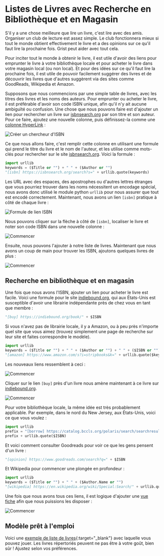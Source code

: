 # Listes de Livres avec Recherche en Bibliothèque et en Magasin

S'il y a une chose meilleure que lire un livre, c'est lire avec des amis.
Organiser un club de lecture est assez simple. Le club fonctionnera mieux si tout le monde
obtient effectivement le livre et a des opinions sur ce qu'il faut lire la prochaine fois. Grist peut aider
avec tout cela.

Pour inciter tout le monde à obtenir le livre, il est utile d'avoir des liens pour
emprunter le livre à votre bibliothèque locale et pour acheter le livre dans votre
magasin local (ou non local). Et pour des idées sur ce qu'il faut lire la prochaine fois,
il est utile de pouvoir facilement suggérer des livres et de
découvrir les livres que d'autres suggèrent via des sites comme GoodReads, Wikipedia et
Amazon.

Supposons que nous commencions par une simple table de livres, avec les titres des livres et les noms des auteurs.
Pour emprunter ou acheter le livre, il est préférable d'avoir son code ISBN unique, afin qu'il n'y ait aucune ambiguïté ou
confusion. Une chose que nous pouvons faire est d'ajouter un lien pour rechercher un livre
sur [isbnsearch.org](https://isbnsearch.org)
par son titre et son auteur. Pour ce faire, ajoutez une nouvelle colonne, puis définissez-la comme une
[colonne HyperLink](../col-types.md#text-columns) :

![Créer un chercheur d'ISBN](../examples/images/2020-06-book-club-find-isbn.png)

Ce que nous allons faire, c'est remplir cette colonne en utilisant une formule qui prend le
titre du livre et le nom de l'auteur, et les utilise comme mots-clés pour rechercher sur
le site [isbnsearch.org](https://isbnsearch.org). Voici la formule :

```py
import urllib
keywords = ($Title or "") + " " + ($Author or "")
"[isbn] https://isbnsearch.org/search?s=" + urllib.quote(keywords)
```

Les URL avec des espaces, des apostrophes ou d'autres lettres étranges que vous pourriez trouver dans
les noms nécessitent un encodage spécial, nous avons donc utilisé le module python `urllib` pour nous assurer
que tout est encodé correctement. Maintenant, nous avons un lien `[isbn]` pratique à côté de chaque livre :

![Formule de lien ISBN](../examples/images/2020-06-book-club-isbn-link.png)

Nous pouvons cliquer sur la flèche à côté de `[isbn]`, localiser le livre et noter son code ISBN
dans une nouvelle colonne :

![Commencer](../examples/images/2020-06-book-club-isbn-search-result.png)

Ensuite, nous pouvons l'ajouter à notre liste de livres. Maintenant que nous avons un coup de main pour trouver les ISBN,
ajoutons quelques livres de plus :

![Commencer](../examples/images/2020-06-book-club-all-isbn.png)

## Recherche en bibliothèque et en magasin

Une fois que nous avons l'ISBN, ajouter un lien pour acheter le livre est facile. Voici une formule
pour le site [indiebound.org](https://indiebound.org), qui aux États-Unis est susceptible
d'avoir une librairie indépendante près de chez vous en tant que membre :

```py
"[buy] https://indiebound.org/book/" + $ISBN
```

Si vous n'avez pas de librairie locale, il y a Amazon, ou à peu près n'importe quel site
que vous aimez (trouvez simplement une page de recherche sur leur site et faites correspondre le modèle).

```py
import urllib
keywords = ($Title or "") + " " + ($Author or "") + " " + ($ISBN or "")
"[amazon] https://www.amazon.com/s?i=stripbooks&k=" + urllib.quote($keywords)
```

Les nouveaux liens ressemblent à ceci :

![Commencer](../examples/images/2020-06-book-club-buy.png)

Cliquer sur le lien `[buy]` près d'un livre nous amène maintenant à ce livre sur
[indiebound.org](https://indiebound.org).

![Commencer](../examples/images/2020-06-book-club-indie.png)

Pour votre bibliothèque locale, la même idée est très probablement applicable. Par exemple, dans
le nord du New Jersey, aux États-Unis, voici ce que vous voulez :

```py
import urllib
prefix = "[borrow] https://catalog.bccls.org/polaris/search/searchresults.aspx?ctx=placeholder&type=Keyword&by=ISBN&term="
prefix + urllib.quote($ISBN)
```

Et voici comment consulter Goodreads pour voir ce que les gens pensent d'un livre :

```py
"[opinion] https://www.goodreads.com/search?q=" + $ISBN
```

Et Wikipedia pour commencer une plongée en profondeur :

```py
import urllib
keywords = ($Title or "") + " " + ($Author.Name or "")
"[wikipedia] https://en.wikipedia.org/wiki/Special:Search/" + urllib.quote(keywords)
```

Une fois que nous avons tous ces liens, il est logique d'ajouter une [vue fiche](../linking-widgets.md#same-record-linking) afin que nous puissions les disposer :

![Commencer](../examples/images/2020-06-book-club-card.png)

## Modèle prêt à l'emploi

Voici une
[exemple de liste de livres](https://templates.getgrist.com/hdXy57qLiyNf/Book-Club){:target="\_blank"}
avec laquelle vous pouvez jouer. Les livres répertoriés peuvent ne pas être à votre goût, bien sûr ! Ajustez selon vos préférences.